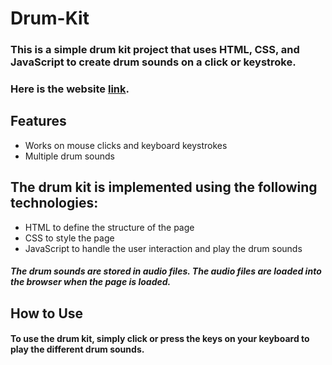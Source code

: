 # Drum-Kit
### This is a simple drum kit project that uses HTML, CSS, and JavaScript to create drum sounds on a click or keystroke.
### Here is the website [link](https://dynamic-drum-kit.netlify.app/).
## Features
* Works on mouse clicks and keyboard keystrokes
* Multiple drum sounds

## The drum kit is implemented using the following technologies:
* HTML to define the structure of the page
* CSS to style the page
* JavaScript to handle the user interaction and play the drum sounds

##### The drum sounds are stored in audio files. The audio files are loaded into the browser when the page is loaded.
## How to Use
#### To use the drum kit, simply click or press the keys on your keyboard to play the different drum sounds.
